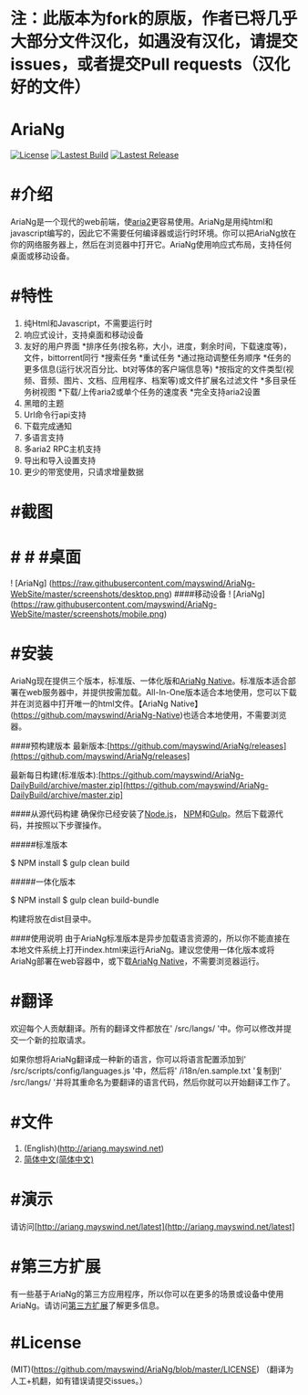 # 注：此版本为fork的原版，作者已将几乎大部分文件汉化，如遇没有汉化，请提交issues，或者提交Pull requests（汉化好的文件）
# AriaNg
[![License](https://img.shields.io/github/license/mayswind/AriaNg.svg?style=flat)](https://github.com/mayswind/AriaNg/blob/master/LICENSE)
[![Lastest Build](https://img.shields.io/circleci/project/github/mayswind/AriaNg.svg?style=flat)](https://circleci.com/gh/mayswind/AriaNg/tree/master)
[![Lastest Release](https://img.shields.io/github/release/mayswind/AriaNg.svg?style=flat)](https://github.com/mayswind/AriaNg/releases)
# #介绍
AriaNg是一个现代的web前端，使[aria2](https://github.com/aria2/aria2)更容易使用。AriaNg是用纯html和javascript编写的，因此它不需要任何编译器或运行时环境。你可以把AriaNg放在你的网络服务器上，然后在浏览器中打开它。AriaNg使用响应式布局，支持任何桌面或移动设备。

# #特性
1. 纯Html和Javascript，不需要运行时
2. 响应式设计，支持桌面和移动设备
3. 友好的用户界面
*排序任务(按名称，大小，进度，剩余时间，下载速度等)，文件，bittorrent同行
*搜索任务
*重试任务
*通过拖动调整任务顺序
*任务的更多信息(运行状况百分比、bt对等体的客户端信息等)
*按指定的文件类型(视频、音频、图片、文档、应用程序、档案等)或文件扩展名过滤文件
*多目录任务树视图
*下载/上传aria2或单个任务的速度表
*完全支持aria2设置
4. 黑暗的主题
5. Url命令行api支持
6. 下载完成通知
7. 多语言支持
8. 多aria2 RPC主机支持
9. 导出和导入设置支持
10. 更少的带宽使用，只请求增量数据

# #截图
# # # #桌面
! [AriaNg] (https://raw.githubusercontent.com/mayswind/AriaNg-WebSite/master/screenshots/desktop.png)
####移动设备
! [AriaNg] (https://raw.githubusercontent.com/mayswind/AriaNg-WebSite/master/screenshots/mobile.png)

# #安装
AriaNg现在提供三个版本，标准版、一体化版和[AriaNg Native](https://github.com/mayswind/AriaNg-Native)。标准版本适合部署在web服务器中，并提供按需加载。All-In-One版本适合本地使用，您可以下载并在浏览器中打开唯一的html文件。【AriaNg Native】(https://github.com/mayswind/AriaNg-Native)也适合本地使用，不需要浏览器。

####预构建版本
最新版本:[https://github.com/mayswind/AriaNg/releases](https://github.com/mayswind/AriaNg/releases]

最新每日构建(标准版本):[https://github.com/mayswind/AriaNg-DailyBuild/archive/master.zip](https://github.com/mayswind/AriaNg-DailyBuild/archive/master.zip]

####从源代码构建
确保你已经安装了[Node.js](https://nodejs.org/)， [NPM](https://www.npmjs.com/)和[Gulp](https://gulpjs.com/)。然后下载源代码，并按照以下步骤操作。

#####标准版本

$ NPM install
$ gulp clean build

#####一体化版本

$ NPM install
$ gulp clean build-bundle

构建将放在dist目录中。

####使用说明
由于AriaNg标准版本是异步加载语言资源的，所以你不能直接在本地文件系统上打开index.html来运行AriaNg。建议您使用一体化版本或将AriaNg部署在web容器中，或下载[AriaNg Native](https://github.com/mayswind/AriaNg-Native)，不需要浏览器运行。

# #翻译

欢迎每个人贡献翻译。所有的翻译文件都放在' /src/langs/ '中。你可以修改并提交一个新的拉取请求。

如果你想将AriaNg翻译成一种新的语言，你可以将语言配置添加到' /src/scripts/config/languages.js '中，然后将' /i18n/en.sample.txt '复制到' /src/langs/ '并将其重命名为要翻译的语言代码，然后你就可以开始翻译工作了。

# #文件
1. (English)(http://ariang.mayswind.net)
2. [简体中文(简体中文)](http://ariang.mayswind.net/zh_Hans)

# #演示
请访问[http://ariang.mayswind.net/latest](http://ariang.mayswind.net/latest]

# #第三方扩展
有一些基于AriaNg的第三方应用程序，所以你可以在更多的场景或设备中使用AriaNg。请访问[第三方扩展](http://ariang.mayswind.net/3rd-extensions.html)了解更多信息。

# #License
(MIT)(https://github.com/mayswind/AriaNg/blob/master/LICENSE)
（翻译为人工+机翻，如有错误请提交issues。）
